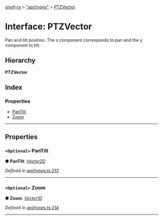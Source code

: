 [onvif-rx](../README.md) > ["api/types"](../modules/_api_types_.md) > [PTZVector](../interfaces/_api_types_.ptzvector.md)

# Interface: PTZVector

Pan and tilt position. The x component corresponds to pan and the y component to tilt.

## Hierarchy

**PTZVector**

## Index

### Properties

* [PanTilt](_api_types_.ptzvector.md#pantilt)
* [Zoom](_api_types_.ptzvector.md#zoom)

---

## Properties

<a id="pantilt"></a>

### `<Optional>` PanTilt

**● PanTilt**: *[Vector2D](_api_types_.vector2d.md)*

*Defined in [api/types.ts:313](https://github.com/patrickmichalina/onvif-rx/blob/f117e44/src/api/types.ts#L313)*

___
<a id="zoom"></a>

### `<Optional>` Zoom

**● Zoom**: *[Vector1D](_api_types_.vector1d.md)*

*Defined in [api/types.ts:314](https://github.com/patrickmichalina/onvif-rx/blob/f117e44/src/api/types.ts#L314)*

___

